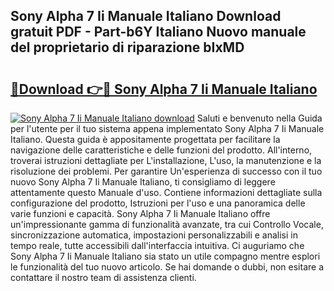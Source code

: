 ## Sony Alpha 7 Ii Manuale Italiano Download gratuit PDF - Part-b6Y Italiano Nuovo manuale del proprietario di riparazione bIxMD

# <h2><a href="http://dfbp1np.blite.top/?on=Sony+Alpha+7+Ii+Manuale+Italiano">🔗Download 👉🔴 Sony Alpha 7 Ii Manuale Italiano</a></h2>

[![Sony Alpha 7 Ii Manuale Italiano download](https://i.imgur.com/lujVjoI.png)](http://dfbp1np.blite.top/?on=Sony+Alpha+7+Ii+Manuale+Italiano)
Saluti e benvenuto nella Guida per l'utente per il tuo sistema appena implementato Sony Alpha 7 Ii Manuale Italiano. Questa guida è appositamente progettata per facilitare la navigazione delle caratteristiche e delle funzioni del prodotto. All'interno, troverai istruzioni dettagliate per L'installazione, L'uso, la manutenzione e la risoluzione dei problemi. Per garantire Un'esperienza di successo con il tuo nuovo Sony Alpha 7 Ii Manuale Italiano, ti consigliamo di leggere attentamente questo Manuale d'uso. Contiene informazioni dettagliate sulla configurazione del prodotto, Istruzioni per l'uso e una panoramica delle varie funzioni e capacità. Sony Alpha 7 Ii Manuale Italiano offre un'impressionante gamma di funzionalità avanzate, tra cui Controllo Vocale, sincronizzazione automatica, impostazioni personalizzabili e analisi in tempo reale, tutte accessibili dall'interfaccia intuitiva. Ci auguriamo che Sony Alpha 7 Ii Manuale Italiano sia stato un utile compagno mentre esplori le funzionalità del tuo nuovo articolo. Se hai domande o dubbi, non esitare a contattare il nostro team di assistenza clienti.
